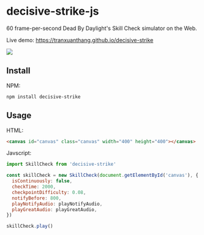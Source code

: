 # decisive-strike-js

60 frame-per-second Dead By Daylight's Skill Check simulator on the Web.

Live demo: https://tranxuanthang.github.io/decisive-strike

![](https://thumbs.gfycat.com/YoungSelfreliantAmericanquarterhorse-max-1mb.gif)

## Install

NPM:

```shell
npm install decisive-strike
```

## Usage

HTML:

```html
<canvas id="canvas" class="canvas" width="400" height="400"></canvas>
```

Javscript:

```javascript
import SkillCheck from 'decisive-strike'

const skillCheck = new SkillCheck(document.getElementById('canvas'), {
  isContinuously: false,
  checkTime: 2000,
  checkpointDifficulty: 0.08,
  notifyBefore: 800,
  playNotifyAudio: playNotifyAudio,
  playGreatAudio: playGreatAudio,
})

skillCheck.play()
```

